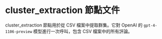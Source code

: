 # cluster_extraction 節點文件

cluster_extraction 節點用於從 CSV 檔案中提取群集。它對 OpenAI 的 `gpt-4-1106-preview` 模型進行一次呼叫，包含 CSV 檔案中的所有評論。
